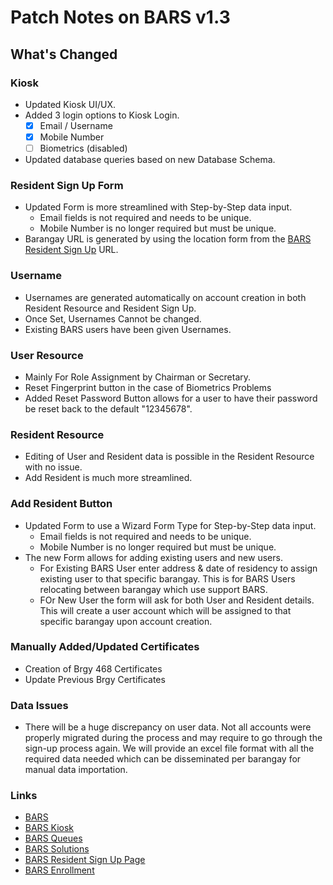 # Patch Notes on BARS v1.3

## What's Changed

### Kiosk

- Updated Kiosk UI/UX.
- Added 3 login options to Kiosk Login.
  - [x] Email / Username
  - [x] Mobile Number
  - [ ] Biometrics (disabled)
- Updated database queries based on new Database Schema.

### Resident Sign Up Form

- Updated Form is more streamlined with Step-by-Step data input.
  - Email fields is not required and needs to be unique.
  - Mobile Number is no longer required but must be unique.
- Barangay URL is generated by using the location form from the [BARS Resident Sign Up](https://www.bars.com.ph/create-account/) URL.

### Username

- Usernames are generated automatically on account creation in both Resident Resource and Resident Sign Up.
- Once Set, Usernames Cannot be changed.
- Existing BARS users have been given Usernames.

### User Resource

- Mainly For Role Assignment by Chairman or Secretary.
- Reset Fingerprint button in the case of Biometrics Problems
- Added Reset Password Button allows for a user to have their password be reset back to the default "12345678".

### Resident Resource

- Editing of User and Resident data is possible in the Resident Resource with no issue.
- Add Resident is much more streamlined.

### Add Resident Button

- Updated Form to use a Wizard Form Type for Step-by-Step data input.
  - Email fields is not required and needs to be unique.
  - Mobile Number is no longer required but must be unique.
- The new Form allows for adding existing users and new users.
  - For Existing BARS User enter address & date of residency to assign existing user to that specific barangay. This is for BARS Users relocating between barangay which use support BARS.
  - FOr New User the form will ask for both User and Resident details. This will create a user account which will be assigned to that specific barangay upon account creation.

### Manually Added/Updated Certificates

- Creation of Brgy 468 Certificates
- Update Previous Brgy Certificates

### Data Issues

- There will be a huge discrepancy on user data. Not all accounts were properly migrated during the process and may require to go through the sign-up process again. We will provide an excel file format with all the required data needed which can be disseminated per barangay for manual data importation.

### Links

- [BARS](https://www.bars.com.ph/admin/login/)
- [BARS Kiosk](https://www.bars.com.ph/create-queues)
- [BARS Queues](https://www.bars.com.ph/list-queues)
- [BARS Solutions](https://www.bars.com.ph/solutions)
- [BARS Resident Sign Up Page](https://www.bars.com.ph/create-account/)
- [BARS Enrollment](https://www.bars.com.ph/enrollment/)
